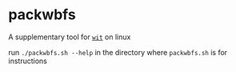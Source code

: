 # packwbfs
A supplementary tool for [`wit`](https://github.com/Wiimm/wiimms-iso-tools) on linux 

run `./packwbfs.sh --help` in the directory where `packwbfs.sh` is for instructions
